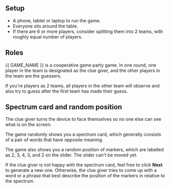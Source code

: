 ## Setup

- A phone, tablet or laptop to run the game.
- Everyone sits around the table.
- If there are 6 or more players, consider splitting them into 2 teams, with roughly equal number of players.

## Roles

{{ GAME_NAME }} is a cooperative game party game. In one round, one player in the team is designated as the clue giver, and the other players in the team are the guessers.

If you're players as 2 teams, all players in the other team will observe and also try to guess after the first team has made their guess.

## Spectrum card and random position

The clue giver turns the device to face themselves so no one else can see what is on the screen.

The game randomly shows you a spectrum card, which generally consists of a pair of words that have opposite meaning.

The game also shows you a random position of markers, which are labelled as 2, 3, 4, 3, and 2 on the slider. The slider can't be moved yet.

If the clue giver is not happy with the spectrum card, feel free to click **Next** to generate a new one. Otherwise, the clue giver tries to come up with a word or a phrase that best describe the position of the markers in relative to the spectrum.


